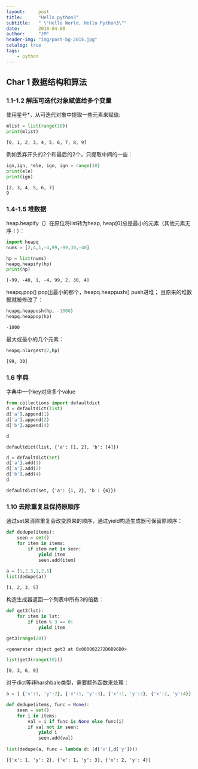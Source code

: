 ```yaml
---
layout:     post
title:      "Hello python3"
subtitle:   " \"Hello World, Hello Python3\""
date:       2018-04-08
author:     "JM"
header-img: "img/post-bg-2015.jpg"
catalog: true
tags:
    - python
---
```


 

## Char 1 数据结构和算法

### 1.1-1.2 解压可迭代对象赋值给多个变量 
使用星号*，从可迭代对象中提取一些元素来赋值:

```python
mlist = list(range(10))
print(mlist)
```

    [0, 1, 2, 3, 4, 5, 6, 7, 8, 9]
    
例如丢弃开头的2个和最后的2个，只提取中间的一些：

```python
ign,ign, *ele, ign, ign = range(10)
print(ele)
print(ign)
```

    [2, 3, 4, 5, 6, 7]
    9
    

### 1.4-1.5 堆数据
heap.heapify（）在原位将list转为heap,
heap[0]总是最小的元素（其他元素无序！）：

```python
import heapq
nums = [2,4,1,-4,99,-99,30,-40]
```


```python
hp = list(nums)
heapq.heapify(hp)
print(hp)      
```

    [-99, -40, 1, -4, 99, 2, 30, 4]
    
heapq.pop() pop出最小的那个，heapq.heappush() push进堆；
且原来的堆数据就被修改了：

```python
heapq.heappush(hp, -1000)
heapq.heappop(hp)
```




    -1000


最大或最小的几个元素：

```python
heapq.nlargest(2,hp)
```




    [99, 30]



### 1.6 字典
字典中一个key对应多个value

```python
from collections import defaultdict
d = defaultdict(list)
d['a'].append(1)
d['a'].append(2)
d['b'].append(4)
```


```python
d
```




    defaultdict(list, {'a': [1, 2], 'b': [4]})




```python
d = defaultdict(set)
d['a'].add(1)
d['a'].add(2)
d['b'].add(4)
d
```




    defaultdict(set, {'a': {1, 2}, 'b': {4}})



### 1.10 去除重复且保持原顺序 
通过set来消除重复会改变原来的顺序，通过yield构造生成器可保留原顺序：

```python
def dedupe(items):
    seen = set()
    for item in items:
        if item not in seen:
            yield item
            seen.add(item)
            
a = [1,2,3,1,2,5]
list(dedupe(a))
```




    [1, 2, 3, 5]


构造生成器返回一个列表中所有3的倍数：

```python
def get3(lst):
    for item in lst:
        if item % 3 == 0:
            yield item
            
get3(range(20))
```




    <generator object get3 at 0x000002272D0B96D0>




```python
list(get3(range(10)))
```




    [0, 3, 6, 9]


对于dict等非harshbale类型，需要额外函数来处理：

```python
a = [ {'x':1, 'y':2}, {'x':1, 'y':3}, {'x':1, 'y':2}, {'x':2, 'y':4}]
```


```python
def dedupe(items, func = None):
    seen = set()
    for i in items:
        val = i if func is None else func(i)
        if val not in seen:
            yield i
            seen.add(val)
            
list(dedupe(a, func = lambda d: (d['x'],d['y'])))
```




    [{'x': 1, 'y': 2}, {'x': 1, 'y': 3}, {'x': 2, 'y': 4}]



